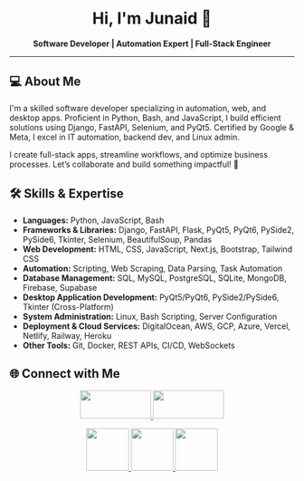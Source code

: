 <h1 align="center">Hi, I'm Junaid 👋</h1>

<p align="center">
  <b>Software Developer | Automation Expert | Full-Stack Engineer</b>  
</p>

---
## 💻 About Me  
I'm a skilled software developer specializing in automation, web, and desktop apps. Proficient in Python, Bash, and JavaScript, I build efficient solutions using Django, FastAPI, Selenium, and PyQt5. Certified by Google & Meta, I excel in IT automation, backend dev, and Linux admin.  

I create full-stack apps, streamline workflows, and optimize business processes. Let’s collaborate and build something impactful! 🚀  

## 🛠 Skills & Expertise  
- **Languages:** Python, JavaScript, Bash  
- **Frameworks & Libraries:** Django, FastAPI, Flask, PyQt5, PyQt6, PySide2, PySide6, Tkinter, Selenium, BeautifulSoup, Pandas  
- **Web Development:** HTML, CSS, JavaScript, Next.js, Bootstrap, Tailwind CSS  
- **Automation:** Scripting, Web Scraping, Data Parsing, Task Automation  
- **Database Management:** SQL, MySQL, PostgreSQL, SQLite, MongoDB, Firebase, Supabase  
- **Desktop Application Development:** PyQt5/PyQt6, PySide2/PySide6, Tkinter (Cross-Platform)  
- **System Administration:** Linux, Bash Scripting, Server Configuration  
- **Deployment & Cloud Services:** DigitalOcean, AWS, GCP, Azure, Vercel, Netlify, Railway, Heroku  
- **Other Tools:** Git, Docker, REST APIs, CI/CD, WebSockets  

## 🌐 Connect with Me  
<p align="center">
  <a href="https://www.fiverr.com/s/m5Belp9">
    <img src="https://github.com/user-attachments/assets/e5e77ee3-8722-4a22-ae2b-48f5493f2861" width="125" height="50">
  </a>
  <a href="https://www.upwork.com/freelancers/~01da7da99a502c25ad">
    <img src="https://github.com/user-attachments/assets/e5ff2f07-9286-4e55-a1cf-7e6e0dfedd01" width="125" height="50">
  </a>
</p>
<p align="center">
  <a href="https://www.linkedin.com/in/mjunaidjbr">
    <img src="https://skillicons.dev/icons?i=linkedin" width="75">
  </a>
  <a href="https://wa.me/923125297269">
    <img src="https://github.com/user-attachments/assets/49d57208-e75f-4577-95a9-df5dbb1420c4" width="75">
  </a>
  <a href="mailto:mjunaidjbr@gmail.com">
    <img src="https://skillicons.dev/icons?i=gmail" width="75">
  </a>
</p>
